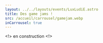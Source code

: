 ```yaml
---
layout: ../../layouts/events/LuxLudiE.astro
title: Des game jams !
src: /accueil/carrousel/gamejam.webp
inCarrousel: true
---
```


<!> en construction <!>
